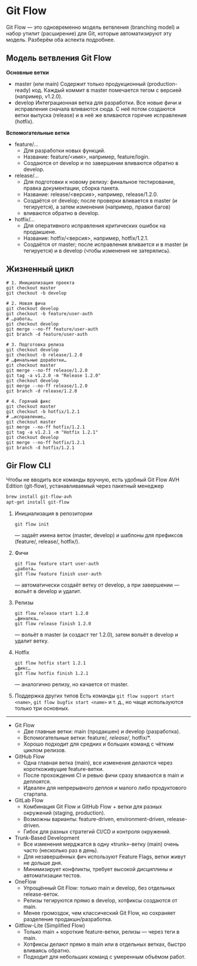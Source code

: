 # Git Flow

Git Flow — это одновременно модель ветвления (branching model) и набор утилит (расширение) для Git, которые
автоматизируют эту модель. Разберём оба аспекта подробнее.

## Модель ветвления Git Flow

**Основные ветки**

- master (или main)
  Содержит только продукционный (production-ready) код. Каждый коммит в master помечается тегом с версией (например,
  v1.2.0).
- develop
  Интеграционная ветка для разработки. Все новые фичи и исправления сначала вливаются сюда. С неё потом создаются ветки
  выпуска (release) и в неё же вливаются горячие исправления (hotfix).

**Вспомогательные ветки**

- feature/…
    - Для разработки новых функций.
    - Название: feature/<имя>, например, feature/login.
    - Создаются от develop и по завершении вливаются обратно в develop.
- release/…
    - Для подготовки к новому релизу: финальное тестирование, правка документации, сборка пакета.
    - Название: release/<версия>, например, release/1.2.0.
    - Создаётся от develop; после проверки вливается в master (и тегируется), а затем изменения (например, правки багов)
    - вливаются обратно в develop.
- hotfix/…
    - Для оперативного исправления критических ошибок на продакшене.
    - Название: hotfix/<версия>, например, hotfix/1.2.1.
    - Создаётся от master; после исправления вливается и в master (и тегируется) и в develop (чтобы изменения не
      затерялись).

## Жизненный цикл

```git
# 1. Инициализация проекта
git checkout master
git checkout -b develop

# 2. Новая фича
git checkout develop
git checkout -b feature/user-auth
# …работа…
git checkout develop
git merge --no-ff feature/user-auth
git branch -d feature/user-auth

# 3. Подготовка релиза
git checkout develop
git checkout -b release/1.2.0
# …финальные доработки…
git checkout master
git merge --no-ff release/1.2.0
git tag -a v1.2.0 -m "Release 1.2.0"
git checkout develop
git merge --no-ff release/1.2.0
git branch -d release/1.2.0

# 4. Горячий фикс
git checkout master
git checkout -b hotfix/1.2.1
# …исправление…
git checkout master
git merge --no-ff hotfix/1.2.1
git tag -a v1.2.1 -m "Hotfix 1.2.1"
git checkout develop
git merge --no-ff hotfix/1.2.1
git branch -d hotfix/1.2.1
```

## Gir Flow CLI

Чтобы не вводить все команды вручную, есть удобный Git Flow AVH Edition (git-flow), устанавливаемый через пакетный
менеджер

```bash
brew install git-flow-avh
apt-get install git-flow
```

1. Инициализация в репозитории
   ```
   git flow init
   ```
   — задаёт имена веток (master, develop) и шаблоны для префиксов (feature/, release/, hotfix/).

2. Фичи
   ```
   git flow feature start user-auth
   …работа…
   git flow feature finish user-auth
   ```
   — автоматически создаёт ветку от develop, а при завершении — вольёт в develop и удалит.

3. Релизы
   ```
   git flow release start 1.2.0
   …финалка…
   git flow release finish 1.2.0
   ```
   — вольёт в master (и создаст тег 1.2.0), затем вольёт в develop и удалит ветку.

4. Hotfix
   ```
   git flow hotfix start 1.2.1
   …фикс…
   git flow hotfix finish 1.2.1
   ```
   — аналогично релизу, но качается от master.

5. Поддержка других типов
   Есть команды `git flow support start <name>`, `git flow bugfix start <name>` и т. д., но чаще используются только три
   основных.

---

- Git Flow
    - Две главные ветки: main (продакшен) и develop (разработка).
    - Вспомогательные ветки: feature/*, release/*, hotfix/*.
    - Хорошо подходит для средних и больших команд с чётким циклом релизов.
- GitHub Flow
    - Одна главная ветка (main), все изменения делаются через короткоживущие feature-ветки.
    - После прохождения CI и ревью фичи сразу вливаются в main и деплоятся.
    - Идеален для непрерывного деплоя и малого либо продуктового стартапа.
- GitLab Flow
    - Комбинация Git Flow и GitHub Flow + ветки для разных окружений (staging, production).
    - Возможны варианты: feature-driven, environment-driven, release-driven.
    - Гибок для разных стратегий CI/CD и контроля окружений.
- Trunk-Based Development
    - Все изменения мерджатся в одну «trunk»-ветку (main) очень часто (несколько раз в день).
    - Для незавершённых фич используют Feature Flags, ветки живут не дольше дня.
    - Минимизирует конфликты, требует высокой дисциплины и автоматизации тестов.
- OneFlow
    - Упрощённый Git Flow: только main и develop, без отдельных release-веток.
    - Релизы тегируются прямо в develop, хотфиксы создаются от main.
    - Менее громоздок, чем классический Git Flow, но сохраняет разделение продакшн/разработка.
- Gitflow-Lite (Simplified Flow)
    - Только main + короткие feature-ветки, релизы — через теги в main.
    - Хотфиксы делают прямо в main или в отдельных ветках, быстро вливаясь обратно.
    - Подходит для небольших команд с умеренным объёмом работ.










